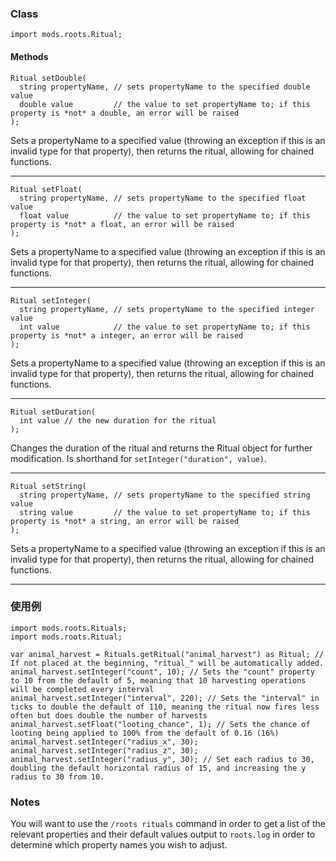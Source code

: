 ### Class

```zenscript
import mods.roots.Ritual;
```

#### Methods

```zenscript
Ritual setDouble(
  string propertyName, // sets propertyName to the specified double value
  double value         // the value to set propertyName to; if this property is *not* a double, an error will be raised
);
```

Sets a propertyName to a specified value (throwing an exception if this is an invalid type for that property), then returns the ritual, allowing for chained functions.

* * *

```zenscript
Ritual setFloat(
  string propertyName, // sets propertyName to the specified float value
  float value          // the value to set propertyName to; if this property is *not* a float, an error will be raised
);
```

Sets a propertyName to a specified value (throwing an exception if this is an invalid type for that property), then returns the ritual, allowing for chained functions.

* * *

```zenscript
Ritual setInteger(
  string propertyName, // sets propertyName to the specified integer value
  int value            // the value to set propertyName to; if this property is *not* a integer, an error will be raised
);
```

Sets a propertyName to a specified value (throwing an exception if this is an invalid type for that property), then returns the ritual, allowing for chained functions.

* * *

```zenscript
Ritual setDuration(
  int value // the new duration for the ritual
);
```

Changes the duration of the ritual and returns the Ritual object for further modification. Is shorthand for `setInteger("duration", value)`.

* * *

```zenscript
Ritual setString(
  string propertyName, // sets propertyName to the specified string value
  string value         // the value to set propertyName to; if this property is *not* a string, an error will be raised
);
```

Sets a propertyName to a specified value (throwing an exception if this is an invalid type for that property), then returns the ritual, allowing for chained functions.

* * *

### 使用例

```zenscript
import mods.roots.Rituals;
import mods.roots.Ritual;

var animal_harvest = Rituals.getRitual("animal_harvest") as Ritual; // If not placed at the beginning, "ritual_" will be automatically added.
animal_harvest.setInteger("count", 10); // Sets the "count" property to 10 from the default of 5, meaning that 10 harvesting operations will be completed every interval
animal_harvest.setInteger("interval", 220); // Sets the "interval" in ticks to double the default of 110, meaning the ritual now fires less often but does double the number of harvests
animal_harvest.setFloat("looting_chance", 1); // Sets the chance of looting being applied to 100% from the default of 0.16 (16%)
animal_harvest.setInteger("radius_x", 30);
animal_harvest.setInteger("radius_z", 30);
animal_harvest.setInteger("radius_y", 30); // Set each radius to 30, doubling the default horizontal radius of 15, and increasing the y radius to 30 from 10.
```

### Notes

You will want to use the `/roots rituals` command in order to get a list of the relevant properties and their default values output to `roots.log` in order to determine which property names you wish to adjust.